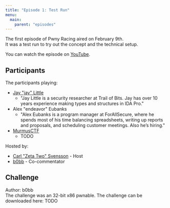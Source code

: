 ```yaml
---
title: "Episode 1: Test Run"
menu:
  main:
    parent: "episodes"
---
```


The first episode of Pwny Racing aired on February 9th.  
It was a test run to try out the concept and the technical setup.  

You can watch the episode on [YouTube](https://www.youtube.com/watch?v=L_ZqbkCQs1s).

## Participants

The participants playing:  

* [Jay "jay" Little](https://twitter.com/computerality)
  - "Jay Little is a security researcher at Trail of Bits. Jay has over 10 years experience making types and structures in IDA Pro."
* Alex "endeavor" Eubanks
  - "Alex Eubanks is a program manager at ForAllSecure, where he spends most of his time balancing spreadsheets, writing up reports and proposals, and scheduling customer meetings. Also he’s hiring."
* [MurmusCTF](https://twitter.com/MurmusCTF)
  - TODO

Hosted by:

* [Carl "Zeta Two" Svensson](https://twitter.com/ZetaTwo) - Host
* [b0bb](https://twitter.com/0xb0bb) - Co-commentator

## Challenge

Author: b0bb  
The challenge was an 32-bit x86 pwnable. The challenge can be downloaded here: TODO
